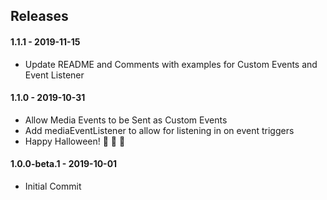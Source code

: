 ## Releases

#### 1.1.1 - 2019-11-15

-   Update README and Comments with examples for Custom Events and Event Listener

#### 1.1.0 - 2019-10-31

-   Allow Media Events to be Sent as Custom Events
-   Add mediaEventListener to allow for listening in on event triggers
-   Happy Halloween! :jack_o_lantern: :jack_o_lantern: :japanese_goblin:

#### 1.0.0-beta.1 - 2019-10-01

-   Initial Commit
